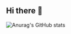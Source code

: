 ## Hi there 👋

![Anurag's GitHub stats](https://github-readme-activity-graph.vercel.app/graph?username=xu756&theme=dracula)
